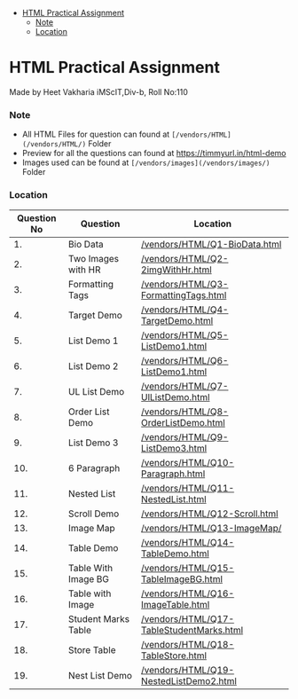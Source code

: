 - [HTML Practical Assignment](#html-practical-assignment)
    - [Note](#note)
    - [Location](#location)

# HTML Practical Assignment

Made by Heet Vakharia iMScIT,Div-b, Roll No:110

### Note

- All HTML Files for question can found at `[/vendors/HTML](/vendors/HTML/)` Folder
- Preview for all the questions can found at https://timmyurl.in/html-demo
- Images used can be found at `[/vendors/images](/vendors/images/)` Folder

### Location

| Question No | Question            | Location                                                                             |
| ----------- | ------------------- | ------------------------------------------------------------------------------------ |
| 1.          | Bio Data            | [/vendors/HTML/Q1-BioData.html](/vendors/HTML/Q1-BioData.html)                       |
| 2.          | Two Images with HR  | [/vendors/HTML/Q2-2imgWithHr.html](/vendors/HTML/Q2-2imgWithHr.html)                 |
| 3.          | Formatting Tags     | [/vendors/HTML/Q3-FormattingTags.html](/vendors/HTML/Q3-FormattingTags.html)         |
| 4.          | Target Demo         | [/vendors/HTML/Q4-TargetDemo.html](/vendors/HTML/Q4-TargetDemo.html)                 |
| 5.          | List Demo 1         | [/vendors/HTML/Q5-ListDemo1.html](/vendors/HTML/Q5-ListDemo1.html)                   |
| 6.          | List Demo 2         | [/vendors/HTML/Q6-ListDemo1.html](/vendors/HTML/Q6-ListDemo2.html)                   |
| 7.          | UL List Demo        | [/vendors/HTML/Q7-UlListDemo.html](/vendors/HTML/Q7-UlListDemo.html)                 |
| 8.          | Order List Demo     | [/vendors/HTML/Q8-OrderListDemo.html](/vendors/HTML/Q8-OrderListDemo.html)           |
| 9.          | List Demo 3         | [/vendors/HTML/Q9-ListDemo3.html](/vendors/HTML/Q9-ListDemo3.html)                   |
| 10.         | 6 Paragraph         | [/vendors/HTML/Q10-Paragraph.html](/vendors/HTML/Q10-Paragraph.html)                 |
| 11.         | Nested List         | [/vendors/HTML/Q11-NestedList.html](/vendors/HTML/Q11-NestedList.html)               |
| 12.         | Scroll Demo         | [/vendors/HTML/Q12-Scroll.html](/vendors/HTML/Q12-Scroll.html)                       |
| 13.         | Image Map           | [/vendors/HTML/Q13-ImageMap/](/vendors/HTML/Q13-ImageMap/)                           |
| 14.         | Table Demo          | [/vendors/HTML/Q14-TableDemo.html](/vendors/HTML/Q14-TableDemo.html)                 |
| 15.         | Table With Image BG | [/vendors/HTML/Q15-TableImageBG.html](/vendors/HTML/Q15-TableImageBG.html)           |
| 16.         | Table with Image    | [/vendors/HTML/Q16-ImageTable.html](/vendors/HTML/Q16-ImageTable.html)               |
| 17.         | Student Marks Table | [/vendors/HTML/Q17-TableStudentMarks.html](/vendors/HTML/Q17-TableStudentMarks.html) |
| 18.         | Store Table         | [/vendors/HTML/Q18-TableStore.html](/vendors/HTML/Q18-TableStore.html)               |
| 19.         | Nest List Demo      | [/vendors/HTML/Q19-NestedListDemo2.html](/vendors/HTML/Q19-NestedListDemo2.html)     |
